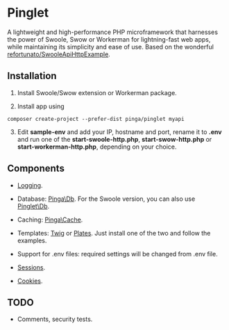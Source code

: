 # Pinglet
A lightweight and high-performance PHP microframework that harnesses the power of Swoole, Swow or Workerman for lightning-fast web apps, while maintaining its simplicity and ease of use. Based on the wonderful [refortunato/SwooleApiHttpExample](https://github.com/refortunato/SwooleApiHttpExample).

## Installation

1. Install Swoole/Swow extension or Workerman package.

2. Install app using

```
composer create-project --prefer-dist pinga/pinglet myapi
```

3. Edit **sample-env** and add your IP, hostname and port, rename it to **.env** and run one of the **start-swoole-http.php**, **start-swow-http.php** or **start-workerman-http.php**, depending on your choice.

## Components

- [Logging](https://github.com/getpinga/pinglet/blob/main/docs/Logger.md).

- Database: [Pinga\Db](https://github.com/getpinga/db). For the Swoole version, you can also use [Pinglet\Db](https://github.com/getpinga/pinglet-db-swoole).

- Caching: [Pinga\Cache](https://github.com/getpinga/cache).

- Templates: [Twig](https://github.com/twigphp/Twig) or [Plates](https://github.com/thephpleague/plates). Just install one of the two and follow the examples.

- Support for .env files: required settings will be changed from .env file.

- [Sessions](https://github.com/getpinga/pinglet/blob/main/docs/Sessions.md).

- [Cookies](https://github.com/getpinga/pinglet/blob/main/docs/Cookies.md).

## TODO

- Comments, security tests.

